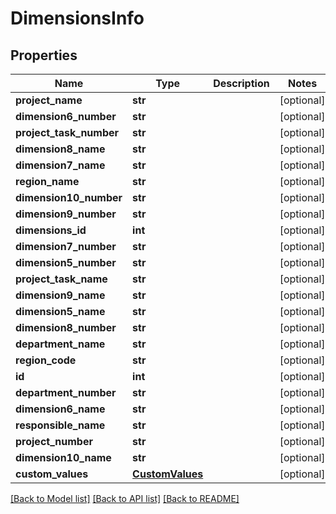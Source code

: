 # DimensionsInfo

## Properties
Name | Type | Description | Notes
------------ | ------------- | ------------- | -------------
**project_name** | **str** |  | [optional] 
**dimension6_number** | **str** |  | [optional] 
**project_task_number** | **str** |  | [optional] 
**dimension8_name** | **str** |  | [optional] 
**dimension7_name** | **str** |  | [optional] 
**region_name** | **str** |  | [optional] 
**dimension10_number** | **str** |  | [optional] 
**dimension9_number** | **str** |  | [optional] 
**dimensions_id** | **int** |  | [optional] 
**dimension7_number** | **str** |  | [optional] 
**dimension5_number** | **str** |  | [optional] 
**project_task_name** | **str** |  | [optional] 
**dimension9_name** | **str** |  | [optional] 
**dimension5_name** | **str** |  | [optional] 
**dimension8_number** | **str** |  | [optional] 
**department_name** | **str** |  | [optional] 
**region_code** | **str** |  | [optional] 
**id** | **int** |  | [optional] 
**department_number** | **str** |  | [optional] 
**dimension6_name** | **str** |  | [optional] 
**responsible_name** | **str** |  | [optional] 
**project_number** | **str** |  | [optional] 
**dimension10_name** | **str** |  | [optional] 
**custom_values** | [**CustomValues**](CustomValues.md) |  | [optional] 

[[Back to Model list]](../README.md#documentation-for-models) [[Back to API list]](../README.md#documentation-for-api-endpoints) [[Back to README]](../README.md)

